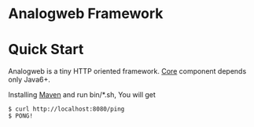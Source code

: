 Analogweb Framework
===============================================

# Quick Start

Analogweb is a tiny HTTP oriented framework.
[Core](https://github.com/analogweb/core) component depends only Java6+.

Installing [Maven](http://maven.apache.org/) and run bin/\*.sh, You will get

```
$ curl http://localhost:8080/ping
$ PONG!
```

